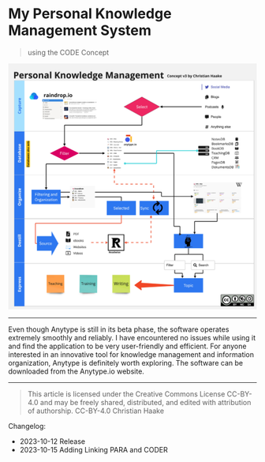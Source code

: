 # My Personal Knowledge Management System 
> using the CODE Concept

![2023_PKM-V3](/articles/2023_Anytype/2023_Mein-PKM_mit-CODE/2023-10-19_PKM-Haake-v3.jpg)








----

Even though Anytype is still in its beta phase, the software operates extremely smoothly and reliably. I have encountered no issues while using it and find the application to be very user-friendly and efficient. For anyone interested in an innovative tool for knowledge management and information organization, Anytype is definitely worth exploring. The software can be downloaded from the Anytype.io website.

----

> This article is licensed under the Creative Commons License CC-BY-4.0 and may be freely shared, distributed, and edited with attribution of authorship.
> CC-BY-4.0 Christian Haake


Changelog:
- 2023-10-12 Release
- 2023-10-15 Adding Linking PARA and CODER